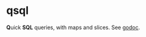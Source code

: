 # qsql

**Q**uick **SQL** queries, with maps and slices. See [godoc](https://godoc.org/github.com/thehowl/qsql).
